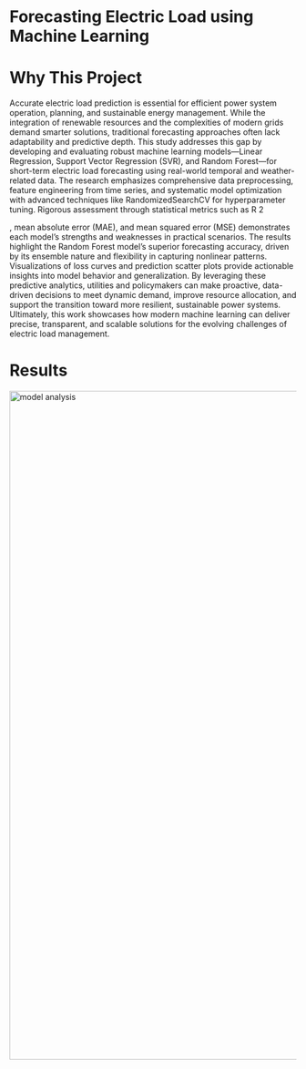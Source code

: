 # Forecasting Electric Load using Machine Learning

# Why This Project

Accurate electric load prediction is essential for efficient power system operation, planning, and sustainable energy management. While the integration of renewable resources and the complexities of modern grids demand smarter solutions, traditional forecasting approaches often lack adaptability and predictive depth. This study addresses this gap by developing and evaluating robust machine learning models—Linear Regression, Support Vector Regression (SVR), and Random Forest—for short-term electric load forecasting using real-world temporal and weather-related data. The research emphasizes comprehensive data preprocessing, feature engineering from time series, and systematic model optimization with advanced techniques like RandomizedSearchCV for hyperparameter tuning. Rigorous assessment through statistical metrics such as 
R
2

 , mean absolute error (MAE), and mean squared error (MSE) demonstrates each model’s strengths and weaknesses in practical scenarios. The results highlight the Random Forest model’s superior forecasting accuracy, driven by its ensemble nature and flexibility in capturing nonlinear patterns. Visualizations of loss curves and prediction scatter plots provide actionable insights into model behavior and generalization. By leveraging these predictive analytics, utilities and policymakers can make proactive, data-driven decisions to meet dynamic demand, improve resource allocation, and support the transition toward more resilient, sustainable power systems. Ultimately, this work showcases how modern machine learning can deliver precise, transparent, and scalable solutions for the evolving challenges of electric load management.
# Results
<img width="1589" height="1174" alt="model analysis" src="https://github.com/user-attachments/assets/a96e285c-0b27-4092-821c-d13f9a1d23a6" />
